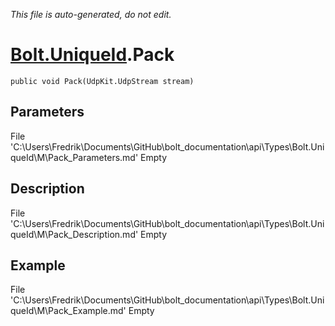 *This file is auto-generated, do not edit.*

# [Bolt.UniqueId](Types/Bolt.UniqueId.md).Pack
`public void Pack(UdpKit.UdpStream stream)`
## Parameters
File 'C:\Users\Fredrik\Documents\GitHub\bolt_documentation\api\Types\Bolt.UniqueId\M\Pack_Parameters.md' Empty
## Description
File 'C:\Users\Fredrik\Documents\GitHub\bolt_documentation\api\Types\Bolt.UniqueId\M\Pack_Description.md' Empty
## Example
File 'C:\Users\Fredrik\Documents\GitHub\bolt_documentation\api\Types\Bolt.UniqueId\M\Pack_Example.md' Empty
